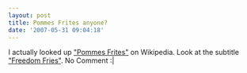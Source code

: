 ```yaml
---
layout: post
title: Pommes Frites anyone?
date: '2007-05-31 09:04:18'
---
```


I actually looked up <a href="http://en.wikipedia.org/wiki/Pommes_frites">"Pommes Frites"</a> on Wikipedia.
Look at the subtitle <a href="http://en.wikipedia.org/wiki/Pommes_frites#Freedom_fries">"Freedom Fries"</a>.
No Comment :|